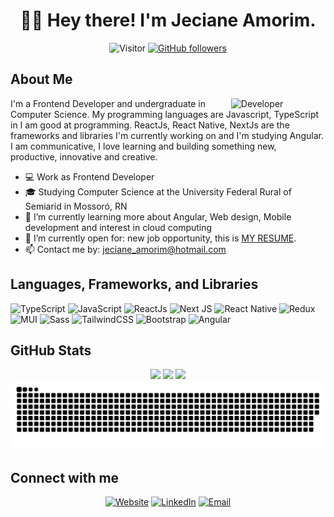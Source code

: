 <div align="center">

  # 👋🏼 Hey there! I'm Jeciane Amorim.

  ![Visitor](https://visitor-badge.laobi.icu/badge?page_id=JecianeSilva.repoName) [![GitHub followers](https://img.shields.io/github/followers/JecianeSilva.svg?style=social&label=Follow)](https://github.com/JecianeSilva?tab=followers)

  <!--- -->

</div>


## About Me
<img align="right" alt="Developer" width="30%" src="https://github.com/JecianeSilva/JecianeSilva/assets/43557425/f8b5981f-02d8-435b-a485-5b60811cbff4" />

I'm a Frontend Developer and undergraduate in Computer Science. My programming languages are Javascript, TypeScript in I am good at programming. ReactJs, React Native, NextJs are the frameworks and libraries I'm currently working on and I'm studying Angular. I am communicative, I love learning and building something new, productive, innovative and creative.

 - 💻 Work as Frontend Developer
 - 🎓 Studying Computer Science at the University Federal Rural of Semiarid in Mossoró, RN
 - 🌱 I’m currently learning more about Angular, Web design, Mobile development and interest in cloud computing 
 - 🤔 I’m currently open for: new job opportunity, this is <a alt="resume" href="https://jecianesilva.github.io/files/Curriculo%20-%20Francisca%20Jeciane%20Amorim%20da%20Silva%20-%202023.pdf">MY RESUME</a>.
 - 📫 Contact me by: <a alt="email" href="mailto:jeciane_amorim@hotmail.com">jeciane_amorim@hotmail.com</a>


## Languages, Frameworks,  and Libraries
![TypeScript](https://img.shields.io/badge/-TypeScript-007ACC?style=flat-square&logo=typescript&logoColor=white)
![JavaScript](https://img.shields.io/badge/-JavaScript-F7DF1E?style=flat-square&logo=javascript&logoColor=black)
![ReactJs](https://img.shields.io/badge/-ReactJs-blue?style=flat-square&logo=react&logoColor=white)
![Next JS](https://img.shields.io/badge/-NextJs-black?style=flat-square&logo=next.js&logoColor=white)
![React Native](https://img.shields.io/badge/-React_Native-30C9E3.svg?style=flat-square&logo=react&logoColor=white)
![Redux](https://img.shields.io/badge/-Redux-%23593d88.svg?style=flat-square&logo=redux&logoColor=white)
![MUI](https://img.shields.io/badge/-MUI-%230081CB.svg?style=flat-square&logo=mui&logoColor=white)
![Sass](https://img.shields.io/badge/-Sass-CC6699?style=flat-square&logo=sass&logoColor=white)
![TailwindCSS](https://img.shields.io/badge/-Tailwindcss-%2338B2AC.svg?style=flat-square&logo=tailwind-css&logoColor=white)
![Bootstrap](https://img.shields.io/badge/-Bootstrap-563D7C?style=flat-square&logo=bootstrap&logoColor=white)
![Angular](https://img.shields.io/badge/-Angular-DD0031?style=flat-square&logo=angular)

## GitHub Stats
<div align="center">
  <img height="170em" src="https://github-readme-stats.vercel.app/api?username=JecianeSilva&theme=dracula&show_icons=true" />
  <img height="170em" src="https://github-readme-streak-stats.herokuapp.com/?user=JecianeSilva&theme=dracula">
  <img height="170em" src="https://github-readme-stats.vercel.app/api/top-langs/?username=JecianeSilva&theme=dracula&layout=compact" />
</div>

<!--- snake -->
<div align="center">
  <img src="https://github.com/JecianeSilva/JecianeSilva/blob/output/github-snake-dark.svg" alt="snake"/>
</div>

##  Connect with me
<div align="center">
  <a href="https://jecianesilva.github.io/"><img alt="Website" src="https://img.shields.io/badge/Website-jeciane-blue?style=flat-square&logo=google-chrome"></a>
  <a href="https://www.linkedin.com/in/jeciane-amorim-056513184/"><img alt="LinkedIn" src="https://img.shields.io/badge/LinkedIn-Jeciane%20Amorim%20-blue?style=flat-square&logo=linkedin"></a>
  <a href="mailto:jeciane_amorim@hotmail.com"><img alt="Email" src="https://img.shields.io/badge/Email-jeciane_amorim@hotmail.com-blue?style=flat-square&logo=gmail"></a>
</div>

